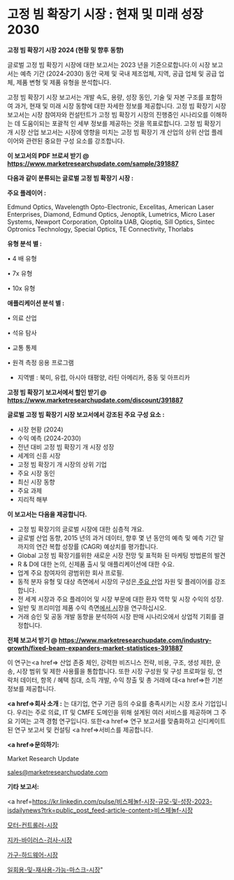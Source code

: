 # 고정 빔 확장기 시장 : 현재 및 미래 성장 2030

<strong>고정 빔 확장기 시장 2024 (현황 및 향후 동향)</strong>

글로벌 고정 빔 확장기 시장에 대한 보고서는 2023 년을 기준으로합니다.이 시장 보고서는 예측 기간 (2024-2030) 동안 국제 및 국내 제조업체, 지역, 공급 업체 및 공급 업체, 제품 변형 및 제품 유형을 분석합니다.

고정 빔 확장기 시장 보고서는 개발 속도, 용량, 성장 동인, 기술 및 자본 구조를 포함하여 과거, 현재 및 미래 시장 동향에 대한 자세한 정보를 제공합니다. 고정 빔 확장기 시장 보고서는 시장 참여자와 컨설턴트가 고정 빔 확장기 시장의 진행중인 시나리오를 이해하는 데 도움이되는 포괄적 인 세부 정보를 제공하는 것을 목표로합니다. 고정 빔 확장기 개 시장 산업 보고서는 시장에 영향을 미치는 고정 빔 확장기 개 산업의 상위 산업 플레이어와 관련된 중요한 구성 요소를 강조합니다.



<strong>이 보고서의 PDF 브로셔 받기 @ <a href=https://www.marketresearchupdate.com/sample/391887>https://www.marketresearchupdate.com/sample/391887</a></strong>



<strong>다음과 같이 분류되는 글로벌 고정 빔 확장기 시장 :</strong>



<strong>주요 플레이어 :</strong>

Edmund Optics, Wavelength Opto-Electronic, Excelitas, American Laser Enterprises, Diamond, Edmund Optics, Jenoptik, Lumetrics, Micro Laser Systems, Newport Corporation, Optolita UAB, Qioptiq, Sill Optics, Sintec Optronics Technology, Special Optics, TE Connectivity, Thorlabs



<strong>유형 분석 별 :</strong>

• 4 배 유형

• 7x 유형

• 10x 유형



<strong>애플리케이션 분석 별 :</strong>

• 의료 산업

• 석유 탐사

• 교통 통제

• 원격 측정 응용 프로그램

<ul>
  <li>지역별 : 북미, 유럽, 아시아 태평양, 라틴 아메리카, 중동 및 아프리카</li>
</ul>


<strong>고정 빔 확장기 보고서에서 할인 받기 @ <a href=https://www.marketresearchupdate.com/discount/391887>https://www.marketresearchupdate.com/discount/391887</a></strong>



<strong>글로벌 고정 빔 확장기 시장 보고서에서 강조된 주요 구성 요소 :</strong>
<ul>
  <li>시장 현황 (2024)</li>
  <li>수익 예측 (2024-2030)</li>
  <li>전년 대비 고정 빔 확장기 개 시장 성장</li>
  <li>세계의 신흥 시장</li>
  <li>고정 빔 확장기 개 시장의 상위 기업</li>
  <li>주요 시장 동인</li>
  <li>최신 시장 동향</li>
  <li>주요 과제</li>
  <li>지리적 해부</li>
</ul>


<strong>이 보고서는 다음을 제공합니다.</strong>
<ul>
  <li>고정 빔 확장기의 글로벌 시장에 대한 심층적 개요.</li>
  <li>글로벌 산업 동향, 2015 년의 과거 데이터, 향후 몇 년 동안의 예측 및 예측 기간 말까지의 연간 복합 성장률 (CAGR) 예상치를 평가합니다.</li>
  <li>Global 고정 빔 확장기를위한 새로운 시장 전망 및 표적화 된 마케팅 방법론의 발견</li>
  <li>R &amp; D에 대한 논의, 신제품 출시 및 애플리케이션에 대한 수요.</li>
  <li>업계 주요 참여자의 광범위한 회사 프로필.</li>
  <li>동적 분자 유형 및 대상 측면에서 시장의 구성은<a href=> 주요 산</a>업 자원 및 플레이어를 강조합니다.</li>
  <li>전 세계 시장과 주요 플레이어 및 시장 부문에 대한 환자 역학 및 시장 수익의 성장.</li>
  <li>일반 및 프리미엄 제품 수익 측면<a href=>에서 시</a>장을 연구하십시오.</li>
  <li>거래 승인 및 공동 개발 동향을 분석하여 시장 판매 시나리오에서 상업적 기회를 결정합니다.</li>
</ul>



<strong>전체 보고서 받기 @ <a href=https://www.marketresearchupdate.com/industry-growth/fixed-beam-expanders-market-statistices-391887>https://www.marketresearchupdate.com/industry-growth/fixed-beam-expanders-market-statistices-391887</a></strong>

이 연구는<a href=> 산업 존중</a> 체인, 강력한 비즈니스 전략, 비용, 구조, 생성 제한, 운송, 시장 범위 및 제한 사용률을 통합합니다. 또한 시장 구성원 및 구성 프로파일 링, 연락처 데이터, 항목 / 혜택 침대, 소득 개발, 수익 창출 및 총 거래에 대<a href=>한 기본 </a>정보를 제공합니다.



<strong><a href=>회사 소</a>개 :</strong>
는 대기업, 연구 기관 등의 수요를 충족시키는 시장 조사 기업입니다. 우리는 주로 의료, IT 및 CMFE 도메인을 위해 설계된 여러 서비스를 제공하며 그 주요 기여는 고객 경험 연구입니다. 또한<a href=> 연구 보</a>고서를 맞춤화하고 신디케이트 된 연구 보고서 및 컨설팅 <a href=>서비스</a>를 제공합니다.



<strong><a href=>문의하기:</a></strong>

Market Research Update

sales@marketresearchupdate.com



<strong>기타 보고서:</strong>

<a href=https://kr.linkedin.com/pulse/비스페놀f-시장-규모-및-성장-2023-isdailynews?trk=public_post_feed-article-content>비스페놀f-시장</a>

<a href=https://www.linkedin.com/pulse/모터-컨트롤러-시장-경쟁-분석-및-성장-잠재력-2029-survey-savvy-insights-360-analysis/>모터-컨트롤러-시장</a>

<a href=https://www.linkedin.com/pulse/지카-바이러스-검사-시장-규모-및-성장-2023-analytics-alchemy-360-analysis-yfaxf/>지카-바이러스-검사-시장</a>

<a href=https://www.linkedin.com/pulse/가구-하드웨어-시장-현재-및-미래-성장-2029-survey-savvy-insights-360-analysis-p6edf/>가구-하드웨어-시장</a>

<a href=https://www.linkedin.com/pulse/일회용-및-재사용-가능-마스크-시장-세분화-연구-목표-고객2030년-y4ntf/>일회용-및-재사용-가능-마스크-시장</a>"
